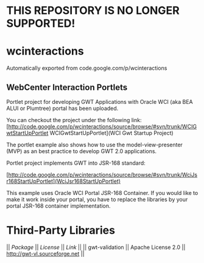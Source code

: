 # THIS REPOSITORY IS NO LONGER SUPPORTED!

# wcinteractions
Automatically exported from code.google.com/p/wcinteractions

## WebCenter Interaction Portlets

Portlet project for developing GWT Applications with Oracle WCI (aka BEA ALUI or Plumtree) portal has been uploaded.

You can checkout the project under the following link:
[http://code.google.com/p/wcinteractions/source/browse/#svn/trunk/WCIGwtStartUpPortlet WCIGwtStartUpPortlet](WCI Gwt Startup Project)

The portlet example also shows how to use the model-view-presenter (MVP) as an best practice to develop GWT 2.0 applications.

Portlet project implements GWT into JSR-168 standard:

[http://code.google.com/p/wcinteractions/source/browse/#svn/trunk/WciJsr168StartUpPortlet](WciJsr168StartUpPortlet)

This example uses Oracle WCI Portal JSR-168 Container. If you would like to make it work inside your portal, you have to replace the libraries by your portal JSR-168 container implementation.

# Third-Party Libraries

|| *Package* || *License* || *Link* ||
|| gwt-validation || Apache License 2.0 || http://gwt-vl.sourceforge.net ||
